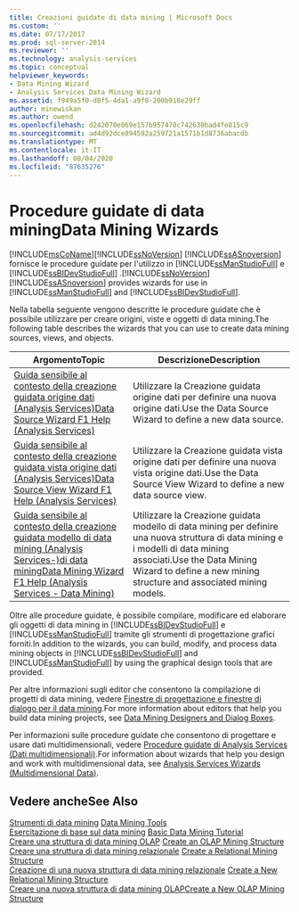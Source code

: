 ```yaml
---
title: Creazioni guidate di data mining | Microsoft Docs
ms.custom: ''
ms.date: 07/17/2017
ms.prod: sql-server-2014
ms.reviewer: ''
ms.technology: analysis-services
ms.topic: conceptual
helpviewer_keywords:
- Data Mining Wizard
- Analysis Services Data Mining Wizard
ms.assetid: f949a5f0-d8f5-4da1-a9f8-200b918e29ff
author: minewiskan
ms.author: owend
ms.openlocfilehash: d242070e069e157b957470c742630bad4fe815c9
ms.sourcegitcommit: ad4d92dce894592a259721a1571b1d8736abacdb
ms.translationtype: MT
ms.contentlocale: it-IT
ms.lasthandoff: 08/04/2020
ms.locfileid: "87635276"
---
```

# <a name="data-mining-wizards"></a><span data-ttu-id="83d47-102">Procedure guidate di data mining</span><span class="sxs-lookup"><span data-stu-id="83d47-102">Data Mining Wizards</span></span>
  [!INCLUDE[msCoName](../includes/msconame-md.md)]<span data-ttu-id="83d47-103">[!INCLUDE[ssNoVersion](../includes/ssnoversion-md.md)] [!INCLUDE[ssASnoversion](../includes/ssasnoversion-md.md)] fornisce le procedure guidate per l'utilizzo in [!INCLUDE[ssManStudioFull](../includes/ssmanstudiofull-md.md)] e [!INCLUDE[ssBIDevStudioFull](../includes/ssbidevstudiofull-md.md)] .</span><span class="sxs-lookup"><span data-stu-id="83d47-103">[!INCLUDE[ssNoVersion](../includes/ssnoversion-md.md)] [!INCLUDE[ssASnoversion](../includes/ssasnoversion-md.md)] provides wizards for use in [!INCLUDE[ssManStudioFull](../includes/ssmanstudiofull-md.md)] and [!INCLUDE[ssBIDevStudioFull](../includes/ssbidevstudiofull-md.md)].</span></span>  
  
 <span data-ttu-id="83d47-104">Nella tabella seguente vengono descritte le procedure guidate che è possibile utilizzare per creare origini, viste e oggetti di data mining.</span><span class="sxs-lookup"><span data-stu-id="83d47-104">The following table describes the wizards that you can use to create data mining sources, views, and objects.</span></span>  
  
|<span data-ttu-id="83d47-105">Argomento</span><span class="sxs-lookup"><span data-stu-id="83d47-105">Topic</span></span>|<span data-ttu-id="83d47-106">Descrizione</span><span class="sxs-lookup"><span data-stu-id="83d47-106">Description</span></span>|  
|-----------|-----------------|  
|[<span data-ttu-id="83d47-107">Guida sensibile al contesto della creazione guidata origine dati &#40;Analysis Services&#41;</span><span class="sxs-lookup"><span data-stu-id="83d47-107">Data Source Wizard F1 Help &#40;Analysis Services&#41;</span></span>](data-source-wizard-f1-help-analysis-services.md)|<span data-ttu-id="83d47-108">Utilizzare la Creazione guidata origine dati per definire una nuova origine dati.</span><span class="sxs-lookup"><span data-stu-id="83d47-108">Use the Data Source Wizard to define a new data source.</span></span>|  
|[<span data-ttu-id="83d47-109">Guida sensibile al contesto della creazione guidata vista origine dati &#40;Analysis Services&#41;</span><span class="sxs-lookup"><span data-stu-id="83d47-109">Data Source View Wizard F1 Help &#40;Analysis Services&#41;</span></span>](data-source-view-wizard-f1-help-analysis-services.md)|<span data-ttu-id="83d47-110">Utilizzare la Creazione guidata vista origine dati per definire una nuova vista origine dati.</span><span class="sxs-lookup"><span data-stu-id="83d47-110">Use the Data Source View Wizard to define a new data source view.</span></span>|  
|[<span data-ttu-id="83d47-111">Guida sensibile al contesto della creazione guidata modello di data mining &#40;Analysis Services-&#41;di data mining</span><span class="sxs-lookup"><span data-stu-id="83d47-111">Data Mining Wizard F1 Help &#40;Analysis Services - Data Mining&#41;</span></span>](data-mining-wizard-f1-help-analysis-services-data-mining.md)|<span data-ttu-id="83d47-112">Utilizzare la Creazione guidata modello di data mining per definire una nuova struttura di data mining e i modelli di data mining associati.</span><span class="sxs-lookup"><span data-stu-id="83d47-112">Use the Data Mining Wizard to define a new mining structure and associated mining models.</span></span>|  
  
 <span data-ttu-id="83d47-113">Oltre alle procedure guidate, è possibile compilare, modificare ed elaborare gli oggetti di data mining in [!INCLUDE[ssBIDevStudioFull](../includes/ssbidevstudiofull-md.md)] e [!INCLUDE[ssManStudioFull](../includes/ssmanstudiofull-md.md)] tramite gli strumenti di progettazione grafici forniti.</span><span class="sxs-lookup"><span data-stu-id="83d47-113">In addition to the wizards, you can build, modify, and process data mining objects in [!INCLUDE[ssBIDevStudioFull](../includes/ssbidevstudiofull-md.md)] and [!INCLUDE[ssManStudioFull](../includes/ssmanstudiofull-md.md)] by using the graphical design tools that are provided.</span></span>  
  
 <span data-ttu-id="83d47-114">Per altre informazioni sugli editor che consentono la compilazione di progetti di data mining, vedere [Finestre di progettazione e finestre di dialogo per il data mining](data-mining-designers-and-dialog-boxes.md).</span><span class="sxs-lookup"><span data-stu-id="83d47-114">For more information about editors that help you build data mining projects, see [Data Mining Designers and Dialog Boxes](data-mining-designers-and-dialog-boxes.md).</span></span>  
  
 <span data-ttu-id="83d47-115">Per informazioni sulle procedure guidate che consentono di progettare e usare dati multidimensionali, vedere [Procedure guidate di Analysis Services &#40;Dati multidimensionali&#41;](analysis-services-wizards-multidimensional-data.md).</span><span class="sxs-lookup"><span data-stu-id="83d47-115">For information about wizards that help you design and work with multidimensional data, see [Analysis Services Wizards &#40;Multidimensional Data&#41;](analysis-services-wizards-multidimensional-data.md).</span></span>  
  
## <a name="see-also"></a><span data-ttu-id="83d47-116">Vedere anche</span><span class="sxs-lookup"><span data-stu-id="83d47-116">See Also</span></span>  
 <span data-ttu-id="83d47-117">[Strumenti di data mining](data-mining/data-mining-tools.md) </span><span class="sxs-lookup"><span data-stu-id="83d47-117">[Data Mining Tools](data-mining/data-mining-tools.md) </span></span>  
 <span data-ttu-id="83d47-118">[Esercitazione di base sul data mining](../../2014/tutorials/basic-data-mining-tutorial.md) </span><span class="sxs-lookup"><span data-stu-id="83d47-118">[Basic Data Mining Tutorial](../../2014/tutorials/basic-data-mining-tutorial.md) </span></span>  
 <span data-ttu-id="83d47-119">[Creare una struttura di data mining OLAP](data-mining/create-an-olap-mining-structure.md) </span><span class="sxs-lookup"><span data-stu-id="83d47-119">[Create an OLAP Mining Structure](data-mining/create-an-olap-mining-structure.md) </span></span>  
 <span data-ttu-id="83d47-120">[Creare una struttura di data mining relazionale](data-mining/create-a-relational-mining-structure.md) </span><span class="sxs-lookup"><span data-stu-id="83d47-120">[Create a Relational Mining Structure](data-mining/create-a-relational-mining-structure.md) </span></span>  
 <span data-ttu-id="83d47-121">[Creazione di una nuova struttura di data mining relazionale](data-mining/create-a-new-relational-mining-structure.md) </span><span class="sxs-lookup"><span data-stu-id="83d47-121">[Create a New Relational Mining Structure](data-mining/create-a-new-relational-mining-structure.md) </span></span>  
 [<span data-ttu-id="83d47-122">Creare una nuova struttura di data mining OLAP</span><span class="sxs-lookup"><span data-stu-id="83d47-122">Create a New OLAP Mining Structure</span></span>](data-mining/create-a-new-olap-mining-structure.md)  
  
  
